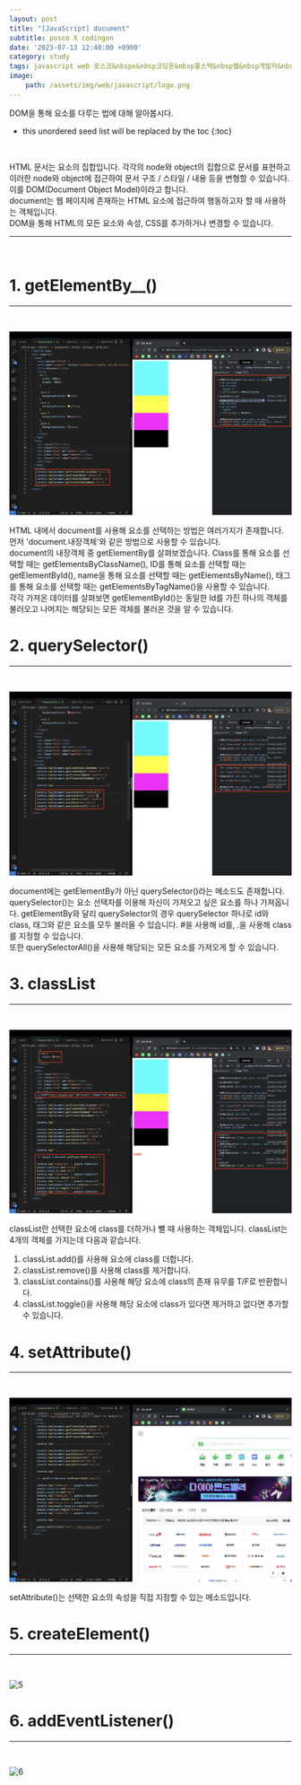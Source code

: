```yaml
---
layout: post
title: "[JavaScript] document"
subtitle: posco X codingon
date: '2023-07-13 12:40:00 +0900'
category: study
tags: javascript web 포스코&nbspx&nbsp코딩온&nbsp풀스택&nbsp웹&nbsp개발자&nbsp부트캠프&nbsp8기
image:
    path: /assets/img/web/javascript/logo.png
---
```


DOM을 통해 요소를 다루는 법에 대해 알아봅시다.<br>

<!--more-->

* this unordered seed list will be replaced by the toc
{:toc}
<br>

HTML 문서는 요소의 집합입니다. 각각의 node와 object의 집합으로 문서를 표현하고 이러한 node와 object에 접근하여 문서 구조 / 스타일 / 내용 등을 변형할 수 있습니다. 이를 DOM(Document Object Model)이라고 합니다.<br>
document는 웹 페이지에 존재하는 HTML 요소에 접근하여 행동하고자 할 때 사용하는 객체입니다.<br>
DOM을 통해 HTML의 모든 요소와 속성, CSS를 추가하거나 변경할 수 있습니다.<br>

---
<br>

# 1. getElementBy__()
---
<br>

![1](/assets/img/web/javascript/2023-07-13-[JavaScript]_DOM/a.png)
<br>

HTML 내에서 document를 사용해 요소를 선택하는 방법은 여러가지가 존재합니다. 먼저 'document.내장객체'와 같은 방법으로 사용할 수 있습니다.<br>
document의 내장객체 중 getElementBy를 살펴보겠습니다.  Class를 통해 요소를 선택할 때는 getElementsByClassName(), ID를 통해 요소를 선택할 때는 getElementById(), name을 통해 요소를 선택할 때는 getElementsByName(), 태그를 통해 요소를 선택할 때는 getElementsByTagName()을 사용할 수 있습니다.<br>
각각 가져온 데이터를 살펴보면 getElementById()는 동일한 Id를 가진 하나의 객체를 불러오고 나머지는 해당되는 모든 객체를 불러온 것을 알 수 있습니다.<br>

# 2. querySelector()
---
<br>

![2](/assets/img/web/javascript/2023-07-13-[JavaScript]_DOM/b.png)
<br>

document에는 getElementBy가 아닌 querySelector()라는 메소드도 존재합니다.<br>
querySelector()는 요소 선택자를 이용해 자신이 가져오고 싶은 요소를 하나 가져옵니다. getElementBy와 달리 querySelector의 경우 querySelector 하나로 id와 class, 태그와 같은 요소를 모두 불러올 수 있습니다. #을 사용해 id를, .을 사용해 class를 지정할 수 있습니다.<br>
또한 querySelectorAll()을 사용해 해당되는 모든 요소를 가져오게 할 수 있습니다.<br>


# 3. classList
---
<br>

![3](/assets/img/web/javascript/2023-07-13-[JavaScript]_DOM/c.png)
<br>

classList란 선택한 요소에 class를 더하거나 뺄 때 사용하는 객체입니다. classList는 4개의 객체를 가지는데 다음과 같습니다.<br>
1. classList.add()를 사용해 요소에 class를 더합니다.<br>
2. classList.remove()를 사용해 class를 제거합니다.<br>
3. classList.contains()를 사용해 해당 요소에 class의 존재 유무를 T/F로 반환합니다.<br>
4. classList.toggle()을 사용해 해당 요소에 class가 있다면 제거하고 없다면 추가할 수 있습니다.<br>


# 4. setAttribute()
---
<br>

![4](/assets/img/web/javascript/2023-07-13-[JavaScript]_DOM/d.png)
<br>

setAttribute()는 선택한 요소의 속성을 직접 지정할 수 있는 메소드입니다.


# 5. createElement()
---
<br>

![5](/assets/img/web/javascript/2023-07-13-[JavaScript]_DOM/e.png)
<br>



# 6. addEventListener()
---
<br>

![6](/assets/img/web/javascript/2023-07-13-[JavaScript]_DOM/f.png)
<br>


